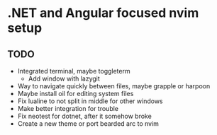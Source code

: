 # .NET and Angular focused nvim setup

## TODO

* Integrated terminal, maybe toggleterm
    * Add window with lazygit
* Way to navigate quickly between files, maybe grapple or harpoon
* Maybe install oil for editing system files
* Fix lualine to not split in middle for other windows
* Make better integration for trouble
* Fix neotest for dotnet, after it somehow broke
* Create a new theme or port bearded arc to nvim
